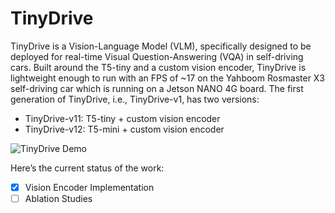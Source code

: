 # TinyDrive
TinyDrive is a Vision-Language Model (VLM), specifically designed to be deployed for real-time Visual Question-Answering (VQA) in self-driving cars. Built around the T5-tiny and a custom vision encoder, TinyDrive is lightweight enough to run with an FPS of ~17 on the Yahboom Rosmaster X3 self-driving car which is running on a Jetson NANO 4G board. The first generation of TinyDrive, i.e., TinyDrive-v1, has two versions:
- TinyDrive-v11: T5-tiny + custom vision encoder
- TinyDrive-v12: T5-mini + custom vision encoder

![TinyDrive Demo](Media/TinyDrive_v11.gif)


Here’s the current status of the work:

- [x] Vision Encoder Implementation
- [ ] Ablation Studies  
